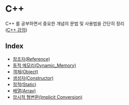# C++
C++ 를 공부하면서 중요한 개념의 문법 및 사용법을 간단히 정리  
([C++ 강의](https://modoocode.com/134))

## Index
- [참조자(Reference)](Reference.md)
- [동적 메모리(Dynamic_Memory)](Dynamic_Memory.md)
- [객체(Object)](Object.md)
- [생성자(Constructor)](Constructor.md)
- [정적(Static)](Static.md)
- [배열(Array)](Array.md)
- [암시적 형변환(Implicit Conversion)](Implicit_Conversion.md)
